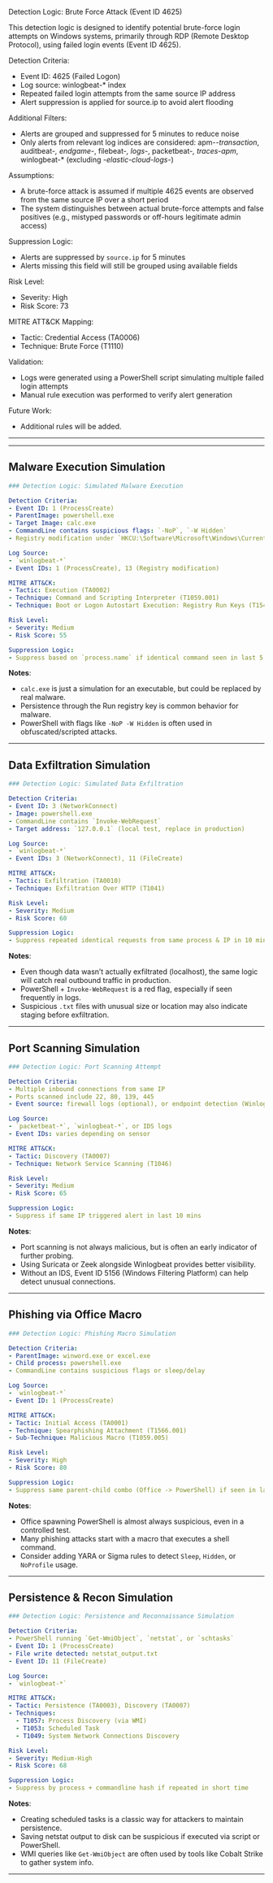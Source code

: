 Detection Logic: Brute Force Attack (Event ID 4625)

This detection logic is designed to identify potential brute-force login attempts on Windows systems, primarily through RDP (Remote Desktop Protocol), using failed login events (Event ID 4625).

Detection Criteria:
- Event ID: 4625 (Failed Logon)
- Log source: winlogbeat-* index
- Repeated failed login attempts from the same source IP address
- Alert suppression is applied for source.ip to avoid alert flooding

Additional Filters:
- Alerts are grouped and suppressed for 5 minutes to reduce noise
- Only alerts from relevant log indices are considered:
  apm-*-transaction*, auditbeat-*, endgame-*, filebeat-*, logs-*, packetbeat-*, traces-apm*, winlogbeat-* (excluding *-elastic-cloud-logs-*)

Assumptions:
- A brute-force attack is assumed if multiple 4625 events are observed from the same source IP over a short period
- The system distinguishes between actual brute-force attempts and false positives (e.g., mistyped passwords or off-hours legitimate admin access)

Suppression Logic:
- Alerts are suppressed by `source.ip` for 5 minutes
- Alerts missing this field will still be grouped using available fields

Risk Level:
- Severity: High
- Risk Score: 73

MITRE ATT&CK Mapping:
- Tactic: Credential Access (TA0006)
- Technique: Brute Force (T1110)

Validation:
- Logs were generated using a PowerShell script simulating multiple failed login attempts
- Manual rule execution was performed to verify alert generation

Future Work:
- Additional rules will be added.

--------------------------------------------------------------------------------------------------------------------------------------------------------------------------
---

##  Malware Execution Simulation

```yaml
### Detection Logic: Simulated Malware Execution

Detection Criteria:
- Event ID: 1 (ProcessCreate)
- ParentImage: powershell.exe
- Target Image: calc.exe
- CommandLine contains suspicious flags: `-NoP`, `-W Hidden`
- Registry modification under `HKCU:\Software\Microsoft\Windows\CurrentVersion\Run`

Log Source:
- `winlogbeat-*`
- Event IDs: 1 (ProcessCreate), 13 (Registry modification)

MITRE ATT&CK:
- Tactic: Execution (TA0002)
- Technique: Command and Scripting Interpreter (T1059.001)
- Technique: Boot or Logon Autostart Execution: Registry Run Keys (T1547.001)

Risk Level:
- Severity: Medium
- Risk Score: 55

Suppression Logic:
- Suppress based on `process.name` if identical command seen in last 5 mins
```

 **Notes**:

* `calc.exe` is just a simulation for an executable, but could be replaced by real malware.
* Persistence through the Run registry key is common behavior for malware.
* PowerShell with flags like `-NoP -W Hidden` is often used in obfuscated/scripted attacks.

---

##  Data Exfiltration Simulation

```yaml
### Detection Logic: Simulated Data Exfiltration

Detection Criteria:
- Event ID: 3 (NetworkConnect)
- Image: powershell.exe
- CommandLine contains `Invoke-WebRequest`
- Target address: `127.0.0.1` (local test, replace in production)

Log Source:
- `winlogbeat-*`
- Event IDs: 3 (NetworkConnect), 11 (FileCreate)

MITRE ATT&CK:
- Tactic: Exfiltration (TA0010)
- Technique: Exfiltration Over HTTP (T1041)

Risk Level:
- Severity: Medium
- Risk Score: 60

Suppression Logic:
- Suppress repeated identical requests from same process & IP in 10 mins
```

 **Notes**:

* Even though data wasn’t actually exfiltrated (localhost), the same logic will catch real outbound traffic in production.
* PowerShell + `Invoke-WebRequest` is a red flag, especially if seen frequently in logs.
* Suspicious `.txt` files with unusual size or location may also indicate staging before exfiltration.

---

##  Port Scanning Simulation

```yaml
### Detection Logic: Port Scanning Attempt

Detection Criteria:
- Multiple inbound connections from same IP
- Ports scanned include 22, 80, 139, 445
- Event source: firewall logs (optional), or endpoint detection (Winlogbeat, Suricata)

Log Source:
- `packetbeat-*`, `winlogbeat-*`, or IDS logs
- Event IDs: varies depending on sensor

MITRE ATT&CK:
- Tactic: Discovery (TA0007)
- Technique: Network Service Scanning (T1046)

Risk Level:
- Severity: Medium
- Risk Score: 65

Suppression Logic:
- Suppress if same IP triggered alert in last 10 mins
```

 **Notes**:

* Port scanning is not always malicious, but is often an early indicator of further probing.
* Using Suricata or Zeek alongside Winlogbeat provides better visibility.
* Without an IDS, Event ID 5156 (Windows Filtering Platform) can help detect unusual connections.

---

##  Phishing via Office Macro

```yaml
### Detection Logic: Phishing Macro Simulation

Detection Criteria:
- ParentImage: winword.exe or excel.exe
- Child process: powershell.exe
- CommandLine contains suspicious flags or sleep/delay

Log Source:
- `winlogbeat-*`
- Event ID: 1 (ProcessCreate)

MITRE ATT&CK:
- Tactic: Initial Access (TA0001)
- Technique: Spearphishing Attachment (T1566.001)
- Sub-Technique: Malicious Macro (T1059.005)

Risk Level:
- Severity: High
- Risk Score: 80

Suppression Logic:
- Suppress same parent-child combo (Office -> PowerShell) if seen in last 10 mins
```

 **Notes**:

* Office spawning PowerShell is almost always suspicious, even in a controlled test.
* Many phishing attacks start with a macro that executes a shell command.
* Consider adding YARA or Sigma rules to detect `Sleep`, `Hidden`, or `NoProfile` usage.

---

##  Persistence & Recon Simulation

```yaml
### Detection Logic: Persistence and Reconnaissance Simulation

Detection Criteria:
- PowerShell running `Get-WmiObject`, `netstat`, or `schtasks`
- Event ID: 1 (ProcessCreate)
- File write detected: netstat_output.txt
- Event ID: 11 (FileCreate)

Log Source:
- `winlogbeat-*`

MITRE ATT&CK:
- Tactic: Persistence (TA0003), Discovery (TA0007)
- Techniques:
  - T1057: Process Discovery (via WMI)
  - T1053: Scheduled Task
  - T1049: System Network Connections Discovery

Risk Level:
- Severity: Medium-High
- Risk Score: 68

Suppression Logic:
- Suppress by process + commandline hash if repeated in short time
```

 **Notes**:

* Creating scheduled tasks is a classic way for attackers to maintain persistence.
* Saving netstat output to disk can be suspicious if executed via script or PowerShell.
* WMI queries like `Get-WmiObject` are often used by tools like Cobalt Strike to gather system info.

---


